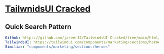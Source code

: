 # [TailwnidsUI Cracked](https://tailwindui.com)

## Quick Search Pattern

```yaml
Github: https://github.com/jareer12/TailwindsUI-Cracked/tree/main/html/components/marketing/sections/heroes
TailwindsUI: https://tailwindui.com/components/marketing/sections/heroes
Similiar: "components/marketing/sections/heroes"
```
